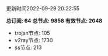 更新时间2022-09-29 20:22:55

**总订阅: 64**
**总节点: 9858**
**有效节点: 2048**
- trojan节点: 105
- v2ray节点: 1730
- ss节点: 213
